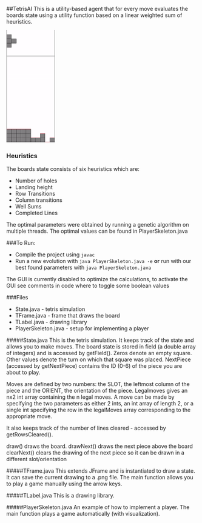 ##TetrisAI
This is a utility-based agent that for every move evaluates the boards state using a utility function based on a linear weighted sum of heuristics.

<p><img src="/img/tetris_res.gif" width = "128"/></p>

### Heuristics 
 The boards state consists of six heuristics which are: 

* Number of holes
* Landing height
* Row Transitions
* Column transitions
* Well Sums
* Completed Lines 

The optimal parameters were obtained by running a genetic algorithm on multiple threads. The optimal values can be found in PlayerSkeleton.java

###To Run:
- Compile the project using ```javac```
- Run a new evolution with ```java PlayerSkeleton.java -e``` **or** run with our best found parameters with ```java PlayerSkeleton.java```

The GUI is currently disabled to optimize the calculations, to activate the GUI see comments in code where to toggle some boolean values 

###Files
* State.java - tetris simulation
* TFrame.java - frame that draws the board
* TLabel.java - drawing library
* PlayerSkeleton.java - setup for implementing a player
	
	
#####State.java
This is the tetris simulation.  It keeps track of the state and allows you to 
make moves.  The board state is stored in field (a double array of integers) and
is accessed by getField().  Zeros denote an empty square.  Other values denote
the turn on which that square was placed.  NextPiece (accessed by getNextPiece)
contains the ID (0-6) of the piece you are about to play.

Moves are defined by two numbers: the SLOT, the leftmost column of the piece and
the ORIENT, the orientation of the piece.  Legalmoves gives an nx2 int array
containing the n legal moves.  A move can be made by specifying the two
parameters as either 2 ints, an int array of length 2, or a single int
specifying the row in the legalMoves array corresponding to the appropriate move.

It also keeps track of the number of lines cleared - accessed by getRowsCleared().

draw() draws the board.
drawNext() draws the next piece above the board
clearNext() clears the drawing of the next piece so it can be drawn in a different
	slot/orientation

#####TFrame.java
This extends JFrame and is instantiated to draw a state.
It can save the current drawing to a .png file.
The main function allows you to play a game manually using the arrow keys.

#####TLabel.java
This is a drawing library.

#####PlayerSkeleton.java
An example of how to implement a player.
The main function plays a game automatically (with visualization).
